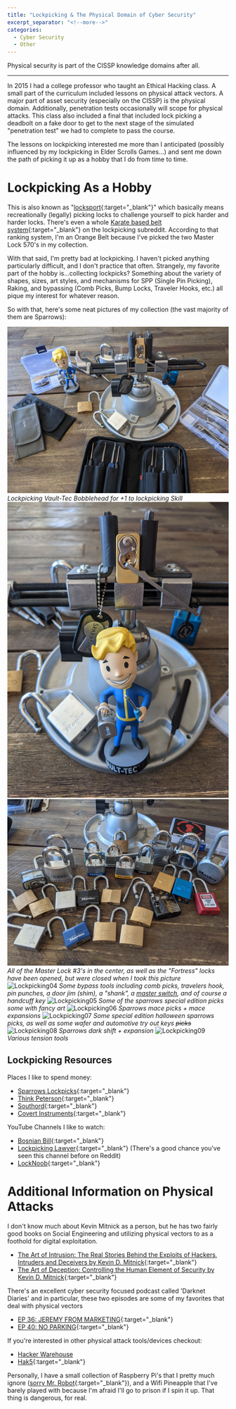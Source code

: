 ```yaml
---
title: "Lockpicking & The Physical Domain of Cyber Security"
excerpt_separator: "<!--more-->"
categories:
  - Cyber Security
  - Other
---
```


Physical security is part of the CISSP knowledge domains after all.
<!--more-->
<hr></hr>
In 2015 I had a college professor who taught an Ethical Hacking class. A small part of the curriculum included lessons on physical attack vectors. A major part of asset security (especially on the CISSP) is the physical domain. Additionally, penetration tests occasionally will scope for physical attacks. This class also included a final that included lock picking a deadbolt on a fake door to get to the next stage of the simulated "penetration test" we had to complete to pass the course.

The lessons on lockpicking interested me more than I anticipated (possibly influenced by my lockpicking in Elder Scrolls Games...) and sent me down the path of picking it up as a hobby that I do from time to time. 

# Lockpicking As a Hobby
This is also known as "[locksport](https://en.wikipedia.org/wiki/Locksport){:target="_blank"}" which basically means recreationally (legally) picking locks to challenge yourself to pick harder and harder locks. There's even a whole [Karate based belt system](https://www.reddit.com/r/lockpicking/wiki/beltranking#wiki_rankings){:target="_blank"} on the lockpicking subreddit. According to that ranking system, I'm an Orange Belt because I've picked the two Master Lock 570's in my collection.

With that said, I'm pretty bad at lockpicking. I haven't picked anything particularly difficult, and I don't practice that often. Strangely, my favorite part of the hobby is...collecting lockpicks? Something about the variety of shapes, sizes, art styles, and mechanisms for SPP (Single Pin Picking), Raking, and bypassing (Comb Picks, Bump Locks, Traveler Hooks, etc.) all pique my interest for whatever reason.

So with that, here's some neat pictures of my collection (the vast majority of them are Sparrows):

![Lockpicking01](/assets/images/lockpicking/lock01.jpg "Lockpicking01")
*Lockpicking Vault-Tec Bobblehead for +1 to lockpicking Skill*
![Lockpicking02](/assets/images/lockpicking/lock02.jpg "Lockpicking02")
![Lockpicking03](/assets/images/lockpicking/lock03.jpg "Lockpicking03")
*All of the Master Lock #3's in the center, as well as the "Fortress" locks have been opened, but were closed when I took this picture*
![Lockpicking04](/assets/images/lockpicking/lock04.jpg "Lockpicking04")
*Some bypass tools including comb picks, travelers hook, pin punches, a door jim (shim), a "shank", a [master switch](https://youtu.be/9aFdFf32-9A), and of course a handcuff key*
![Lockpicking05](/assets/images/lockpicking/lock05.jpg "Lockpicking05")
*Some of the sparrows special edition picks some with fancy art*
![Lockpicking06](/assets/images/lockpicking/lock06.jpg "Lockpicking06")
*Sparrows mace picks + mace expansions*
![Lockpicking07](/assets/images/lockpicking/lock07.jpg "Lockpicking07")
*Some special edition halloween sparrows picks, as well as some wafer and automotive try out keys <s>picks</s>*
![Lockpicking08](/assets/images/lockpicking/lock08.jpg "Lockpicking08")
*Sparrows dark shift + expansion*
![Lockpicking09](/assets/images/lockpicking/lock09.jpg "Lockpicking09")
*Various tension tools*

## Lockpicking Resources
Places I like to spend money:
* [Sparrows Lockpicks](https://www.sparrowslockpicks.com/){:target="_blank"}
* [Think Peterson](https://www.thinkpeterson.com/){:target="_blank"}
* [Southord](https://www.southord.com/){:target="_blank"}
* [Covert Instruments](https://covertinstruments.com/){:target="_blank"}

YouTube Channels I like to watch:
* [Bosnian Bill](https://www.youtube.com/c/bosnianbill/featured){:target="_blank"}
* [Lockpicking Lawyer](https://www.youtube.com/c/lockpickinglawyer/featured){:target="_blank"} (There's a good chance you've seen this channel before on Reddit)
* [LockNoob](https://www.youtube.com/c/LockNoob/featured){:target="_blank"}

# Additional Information on Physical Attacks
I don't know much about Kevin Mitnick as a person, but he has two fairly good books on Social Engineering and utilizing physical vectors to as a foothold for digital exploitation.

* [The Art of Intrusion: The Real Stories Behind the Exploits of Hackers, Intruders and Deceivers by Kevin D. Mitnick](https://www.amazon.com/Art-Intrusion-Exploits-Intruders-Deceivers/dp/0471782661){:target="_blank"}
* [The Art of Deception: Controlling the Human Element of Security by Kevin D. Mitnick](https://amazon.com/Art-Deception-Controlling-Element-Security/dp/076454280X){:target="_blank"}

There's an excellent cyber security focused podcast called 'Darknet Diaries' and in particular, these two episodes are some of my favorites that deal with physical vectors
* [EP 36: JEREMY FROM MARKETING](https://darknetdiaries.com/episode/36/){:target="_blank"}
* [EP 40: NO PARKING](https://darknetdiaries.com/episode/40/){:target="_blank"}

If you're interested in other physical attack tools/devices checkout:
* [Hacker Warehouse](https://hackerwarehouse.com/penetration-testing/)
* [Hak5](https://shop.hak5.org/){:target="_blank"}

Personally, I have a small collection of Raspberry Pi's that I pretty much ignore ([sorry Mr. Robot](https://youtu.be/XTN_-pRZjoU){:target="_blank"}), and a Wifi Pineapple that I've barely played with because I'm afraid I'll go to prison if I spin it up. That thing is dangerous, for real. 